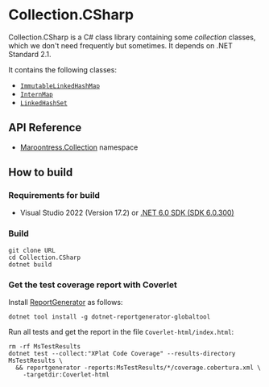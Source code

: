 # Collection.CSharp

Collection.CSharp is a C# class library containing some _collection_ classes,
which we don't need frequently but sometimes. It depends on .NET Standard 2.1.

It contains the following classes:

- [`ImmutableLinkedHashMap`](doc/ImmutableLinkedHashMap.md)
- [`InternMap`](doc/InternMap.md)
- [`LinkedHashSet`](doc/LinkedHashSet.md)

<!--
## Get started

Collection.CSharp is available as
[the ![NuGet-logo][nuget-logo] NuGet package][nuget-maroontress.collection].
-->

## API Reference

- [Maroontress.Collection][apiref-maroontress.collection] namespace

## How to build

### Requirements for build

- Visual Studio 2022 (Version 17.2)
  or [.NET 6.0 SDK (SDK 6.0.300)][dotnet-sdk]

### Build

```plaintext
git clone URL
cd Collection.CSharp
dotnet build
```

### Get the test coverage report with Coverlet

Install [ReportGenerator][report-generator] as follows:

```plaintext
dotnet tool install -g dotnet-reportgenerator-globaltool
```

Run all tests and get the report in the file `Coverlet-html/index.html`:

```plaintext
rm -rf MsTestResults
dotnet test --collect:"XPlat Code Coverage" --results-directory MsTestResults \
  && reportgenerator -reports:MsTestResults/*/coverage.cobertura.xml \
    -targetdir:Coverlet-html
```

[report-generator]:
  https://github.com/danielpalme/ReportGenerator
[dotnet-sdk]:
  https://dotnet.microsoft.com/en-us/download
[apiref-maroontress.collection]:
  https://maroontress.github.io/Collection-CSharp/api/latest/html/Maroontress.Collection.html
[nuget-maroontress.collection]:
  https://www.nuget.org/packages/Maroontress.Collection/
[nuget-logo]:
  https://maroontress.github.io/images/NuGet-logo.png
